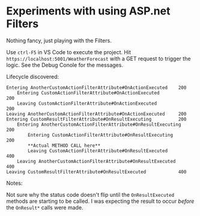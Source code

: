 Experiments with using ASP.net Filters
======================================

Nothing fancy, just playing with the Filters.

Use `ctrl-F5` in VS Code to execute the project.
Hit `https://localhost:5001/WeatherForecast` with a GET request to trigger the logic.
See the Debug Conole for the messages.

Lifecycle discovered:

```
Entering AnotherCustomActionFilterAttribute#OnActionExecuted    200
    Entering CustomActionFilterAttribute#OnActionExecuted           200
    Leaving CustomActionFilterAttribute#OnActionExecuted            200
Leaving AnotherCustomActionFilterAttribute#OnActionExecuted     200
Entering CustomResultFilterAttribute#OnResultExecuting          200
    Entering AnotherCustomActionFilterAttribute#OnResultExecuting   200
        Entering CustomActionFilterAttribute#OnResultExecuting          200
        **Actual METHOD CALL here**
        Leaving CustomActionFilterAttribute#OnResultExecuted            400
    Leaving AnotherCustomActionFilterAttribute#OnResultExecuted     400
Leaving CustomResultFilterAttribute#OnResultExecuted            400
```

Notes:

Not sure why the status code doesn't flip until the `OnResultExecuted` methods are starting to be called. I was expecting the result to occur _before_ the `OnResult*` calls were made.